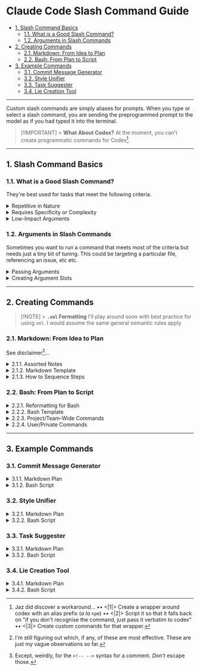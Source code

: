 # Claude Code Slash Command Guide

- [1. Slash Command Basics](#1-slash-command-basics)
  - [1.1. What is a Good Slash Command?](#11-what-is-a-good-slash-command)
  - [1.2. Arguments in Slash Commands](#12-arguments-in-slash-commands)
- [2. Creating Commands](#2-creating-commands)
  - [2.1. Markdown: From Idea to Plan](#21-markdown-from-idea-to-plan)
  - [2.2. Bash: From Plan to Script](#22-bash-from-plan-to-script)
- [3. Example Commands](#3-example-commands)
  - [3.1. Commit Message Generator](#31-commit-message-generator)
  - [3.2. Style Unifier](#32-style-unifier)
  - [3.3. Task Suggester](#33-task-suggester)
  - [3.4. Lie Creation Tool](#34-lie-creation-tool)

---

Custom slash commands are simply aliases for prompts. When you type or select a slash command, you are sending the preprogrammed prompt to the model as if you had typed it into the terminal.

> [!IMPORTANT] > **What About Codex?**
> At the moment, you can't create programmatic commands for Codex[^1].

[^1]: Jaz did discover a workaround... •• <|1|> Create a wrapper around codex with an alias prefix (_a la_ `npm`) •• <|2|> Script it so that it falls back on "if you don't recognise the command, just pass it verbatim to codex" •• <|3|> Create custom commands for that wrapper.

---

## 1. Slash Command Basics

### 1.1. What is a Good Slash Command?

They're best used for tasks that meet the following criteria.

<details><summary>Repetitive in Nature</summary>

You'll want to target prompts that always use the same structure, with little/no need for nuance in how they're phrased.

> [!TIP] > **Example** > [Commit Message Generator](#31-commit-message-generator)

</details>

<details><summary>Requires Specificity or Complexity</summary>

You can set a command to just answer "yes", but... what's the point? The benefits come from establishing a consistent approach to tasks that require multi-word prompts

> [!TIP] > **Example** > [Style Unifier](#32-style-unifier)

</details>

<details><summary>Low-Impact Arguments</summary>

Many commands [work well](#31-commit-message-generator) without [arguments](#12-arguments-in-slash-commands).

If a command _does_ need to take arguments, these should be something that can be pasted in the middle of a prompt. See the next section for details.

</details>

### 1.2. Arguments in Slash Commands

Sometimes you want to run a command that meets most of the criteria but needs just a tiny bit of tuning. This could be targeting a particular file, referencing an issue, etc etc.

<details><summary>Passing Arguments</summary>

Any text you type after the slash command itself is passed as a single string argument.

```bash
/task auth, layout or docs
# passed "auth, layout or docs" to /task
```

These arguments are planted into a predfined slot in the prompt. This can be anywhere within the predefined text.

</details>

<details><summary>Creating Argument Slots</summary>

When you [create your command](#2-creating-commands), you can designate the argument slot by typing `$ARGUMENTS` in your prompt body.

This means that you need to phrase the prompt in a way that makes Claude handle `null` arguments too!

</details>

---

## 2. Creating Commands

> [!NOTE] > **`.xml` Formatting**
> I'll play around soon with best practice for using `xml`.
> I would assume the same general semantic rules apply

### 2.1. Markdown: From Idea to Plan

See disclaimer[^2]...

[^2]: I'm still figuring out which, if any, of these are most effective. These are just my vague observations so far.

<details><summary>2.1.1. Assorted Notes</summary>

This works pretty well. You can add sections if you like, but try to preserve the hierarchy. Having 3 `##` headers rather than 2 increases the amount of top priority context by 50%, which makes it harder to regulate.

The `-` character is semantically significant in `bash`, so remember to `\` escape them[^3].

[^3]: Except, weirdly, for the `<!-- -->` syntax for a comment. _Don't_ escape those.

There's some debate about whether separating elements with a blank line helps preserve information structure, so you do you, but I do it anyway as most markdown linters will have a tantrum otherwise

</details>

<details><summary>2.1.2. Markdown Template</summary>

```markdown
# [[Command Name]]

Brief task description, including how and where to use $ARGUMENTS

## Steps

These should be itemised.

## Rules

Still trying to figure out whether/when it's better to write these...

- imperatively: "Always make sure your code is blah blah"
- declaratively: "Your code is always blah blah"
```

</details>

<details><summary>2.1.3. How to Sequence Steps</summary>

| Symbol   | Name        | Benefit                                               |
| -------- | ----------- | ----------------------------------------------------- |
| `-`      | Unordered   | quick steps, most flexible                            |
| `1.`     | Ordered     | quick steps, exact order                              |
| `- [ ]`  | Task        | enforce self-regulation                               |
| `###`    | H3          | add detail while preserving step separation           |
| `### 1.` | Numbered H3 | combine detail and facilitate referencing other steps |

</details>

### 2.2. Bash: From Plan to Script

<details><summary>2.2.1. Reformatting for Bash</summary>

1. Add `\` before any backticks (\`, \`\`\`, etc)
2. Replace every line break with `\n` (e.g. )

</details>

<details><summary>2.2.2. Bash Template</summary>

```bash
echo "[[ name ]] prompt (inc. $ARGUMENTS)" > .claude/commands/`this-will-be-the-actual-command`.md
```

</details>

<details><summary>2.2.3. Project/Team-Wide Commands</summary>

```bash
echo "prompt" > .claude/commands/`command-name`.md`
```

</details>

<details><summary>2.2.4. User/Private Commands</summary>

```bash
echo "prompt" > .claude/commands/user:`command-name`.md`
```

</details>

---

## 3. Example Commands

### 3.1. Commit Message Generator

<details><summary>3.1.1. Markdown Plan</summary>

```markdown
# [[Commit Message Generator]]

Using the rules listed below, generate a commit message for the currently staged files, and wait for my approval. Once I have approved it, apply the message, commit the changes and push to the remote.

## Rules

\- [ ] If no files are staged, stage all changes.
\- [ ] Generate a commit message. Use conventional commit format as follows: `type(scope): emoji message`
\- [ ] Check the value of `inbox` in [PigNotes](#pignotes).
\- [ ] If `"inbox" == ""`, omit the entire `pig` codeblock from the commit message.
\- [ ] If `"inbox" != ""`, include the `pig` codeblock (including the comment syntax).

## PigNotes

<!--

\`\`\`pig
{
  "inbox": ""
}
\`\`\`

-->
```

</details>

<details><summary>3.1.2. Bash Script</summary>

```bash
echo "# [[Commit Message Generator]]\n\nUsing the rules listed below, generate a commit message for the currently staged files, and wait for my approval. Once I have approved it, apply the message, commit the changes and push to the remote.\n\n## Rules\n\n\- [ ] If no files are staged, stage all changes.\n\- [ ] Generate a commit message. Use conventional commit format as follows: \`type(scope): emoji message\`\n\- [ ] Check the value of \`inbox\` in [PigNotes](#pignotes).\n\- [ ] If \`\"inbox\" == \"\"\`, omit the entire \`pig\` codeblock from the commit message.\n\- [ ] If \`\"inbox\" != \"\"\`, include the \`pig\` codeblock (including the comment syntax).\n\n## PigNotes\n\n<\!--\n\n\`\`\`pig\n{\n  \"inbox\": \"$ARGUMENTS\"\n}\n\`\`\`\n\n-->" > .claude/commands/user:commit.md
```

</details>

### 3.2. Style Unifier

<details><summary>3.2.1. Markdown Plan</summary>

```markdown
# [[Style Unifier]]

Analyse the styling of this component (and its children): .

## Steps

\- [ ] Provide an analysis of how well the approach used is consistent with the rest of the codebase.
\- [ ] Provide a list of suggestions for how to maintain the exact same styling outcomes in this component whilst using the codebase' established approach.
\- [ ] Once you receive approval, apply the changes to the component and its children.

## Rules

\- If editing multiple components, check for permission before each file is edited.
\- Proceed in a logical order, starting with `*.css` files, proceeding through child components and ending with the parent component.
```

</details>

<details><summary>3.2.2. Bash Script</summary>

```bash
echo "# [[Style Unifier]]\n\nAnalyse the styling of this component (and its children): $ARGUMENTS.\n\n## Steps\n\n\- [ ] Provide an analysis of how well the approach used is consistent with the rest of the codebase.\n\- [ ] Provide a list of suggestions for how to maintain the exact same styling outcomes in this component whilst using the codebase' established approach.\n\- [ ] Once you receive approval, apply the changes to the component and its children.\n\n## Rules\n\n\- If editing multiple components, check for permission before each file is edited.\n\- Proceed in a logical order, starting with \`*.css\` files, proceeding through child components and ending with the parent component." > .claude/commands/style.md
```

</details>

### 3.3. Task Suggester

<details><summary>3.3.1. Markdown Plan</summary>

```markdown
# [[Task Suggester]]

Analyse the current state of the codebase, then compare it to the project documentation. Once done, suggest the next logical task I can complete.

## Rules

1. If the task will take longer than 45 minutes, subdivide it into subtasks and suggest the first of these.
2. If the "topic" code block contains text content, give me a task that focusses on that area
3. Conserve tokens by being selective in which files you read
4. Where possible, use the dev scripts in `./package.json` & `./scripts` to retrieve information rather than passing file content into your context window

## Arguments

\`\`\`json
{
"topic": " "
}
\`\`\`
```

</details>

<details><summary>3.3.2. Bash Script</summary>

```bash
echo "# [[ Task Suggester ]]\n\nAnalyse the current state of the codebase, then compare it to the project documentation. Once done, suggest the next logical task I can complete.\n\n## Rules\n\n1. If the task will take longer than 45 minutes, subdivide it into subtasks and suggest the first of these.\n2. If the \"topic\" code block contains text content, give me a task that focusses on that area\n3. Conserve tokens by being selective in which files you read\n4. Where possible, use the dev scripts in \`./package.json\` & \`./scripts\` to retrieve information rather than passing file content into your context window\n\n## Arguments\n\n\`\`\`json\n{\n  \"topic\": \" $ARGUMENTS\"\n}\n\`\`\`" > .claude/commands/task.md
```

</details>

### 3.4. Lie Creation Tool

<details><summary>3.4.1. Markdown Plan</summary>

```markdown
# [[Lie Creation Tool]]

Use my commit history to create a self\-aggrandising lie about the my contribution to the codebase that I can tell my boss.

## Rules

1. If I have not made any commits, use the commits made by Alex.
2. Check the codeblock in [Focus](#focus). If `"focus" != ""`, make the lie conform to the value of `"focus"`

## Focus

\`\`\`json
{
"focus": ""
}
\`\`\`
```

</details>

<details><summary>3.4.2. Bash Script</summary>

```bash
echo "# [[Lie Creation Tool]]\nUse my commit history to create a self\-aggrandising lie about the my contribution to the codebase that I can tell my boss.\n\n## Rules\n\n1. If I have not made any commits, use the commits made by Alex.\n2. Check the codeblock in [Focus](#focus). If \`\"focus\" != \"\"\`, make the lie conform to the value of \`\"focus\"\`\n\n## Focus\n\n\`\`\`json\n{\n  \"focus\": \"$ARGUMENTS\"\n}\n\`\`\`" > .claude/commands/lie.md
```

</details>
